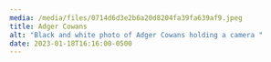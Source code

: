 ```yaml
---
media: /media/files/0714d6d3e2b6a20d8204fa39fa639af9.jpeg
title: Adger Cowans
alt: "Black and white photo of Adger Cowans holding a camera "
date: 2023-01-18T16:16:00-0500
---
```

